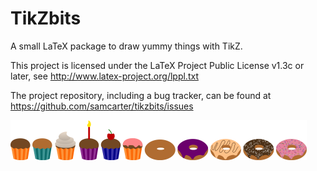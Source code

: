 # TikZbits

A small LaTeX package to draw yummy things with TikZ. 

This project is licensed under the LaTeX Project Public License v1.3c or later, see http://www.latex-project.org/lppl.txt

The project repository, including a bug tracker, can be found at https://github.com/samcarter/tikzbits/issues

<img src="./test.png" alt="TikZbits examples" title="TikZbits examples" height="64">

